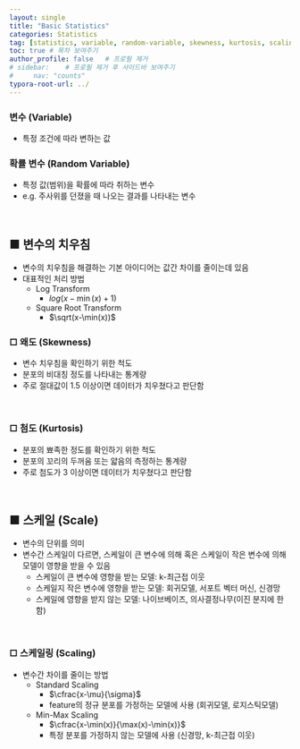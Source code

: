 ```yaml
---
layout: single
title: "Basic Statistics"
categories: Statistics
tag: [statistics, variable, random-variable, skewness, kurtosis, scaling, standard-scaling, min-max-scaling]
toc: true # 목차 보여주기
author_profile: false   # 프로필 제거
# sidebar:    # 프로필 제거 후 사이드바 보여주기
#     nav: "counts"
typora-root-url: ../
---
```


### 변수 (Variable)
- 특정 조건에 따라 변하는 값

### 확률 변수 (Random Variable)
- 특정 값(범위)을 확률에 따라 취하는 변수
- e.g. 주사위를 던졌을 때 나오는 결과를 나타내는 변수

<br>

## ■ 변수의 치우침
- 변수의 치우침을 해결하는 기본 아이디어는 값간 차이를 줄이는데 있음
- 대표적인 처리 방법
  - Log Transform
    - $log(x-\min(x)+1)$
  - Square Root Transform
    - $\sqrt(x-\min(x))$

### □ 왜도 (Skewness)
- 변수 치우침을 확인하기 위한 척도
- 분포의 비대칭 정도를 나타내는 통계량
- 주로 절대값이 1.5 이상이면 데이터가 치우쳤다고 판단함

<br>

### □ 첨도 (Kurtosis)
- 분포의 뾰족한 정도를 확인하기 위한 척도
- 분포의 꼬리의 두꺼움 또는 얇음의 측정하는 통계량
- 주로 첨도가 3 이상이면 데이터가 치우쳤다고 판단함

<br>

## ■ 스케일 (Scale)
- 변수의 단위를 의미
- 변수간 스케일이 다르면, 스케일이 큰 변수에 의해 혹은 스케일이 작은 변수에 의해 모델이 영향을 받을 수 있음
  - 스케일이 큰 변수에 영향을 받는 모델: k-최근접 이웃
  - 스케일지 작은 변수에 영향을 받는 모델: 회귀모델, 서포트 벡터 머신, 신경망
  - 스케일에 영향을 받지 않는 모델: 나이브베이즈, 의사결정나무(이진 분지에 한함)

<br>

### □ 스케일링 (Scaling)
- 변수간 차이를 줄이는 방법
  - Standard Scaling
    - $\cfrac{x-\mu}{\sigma}$
    - feature의 정규 분포를 가정하는 모델에 사용 (회귀모델, 로지스틱모델)
  - Min-Max Scaling 
    - $\cfrac{x-\min(x)}{\max(x)-\min(x)}$
    - 특정 분포를 가정하지 않는 모델에 사용 (신경망, k-최근접 이웃)